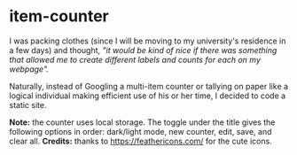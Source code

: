# item-counter
I was packing clothes (since I will be moving to my university's residence in a few days) and thought, 
<i>"it would be kind of nice if there was something that allowed me to create different labels and counts for each on my webpage".</i>

Naturally, instead of Googling a multi-item counter or tallying on paper like a logical individual making efficient use of his or her time, I decided to code a static site.

<b>Note:</b> the counter uses local storage. The toggle under the title gives the following options in order: dark/light mode, new counter, edit, save, and clear all. 
<b>Credits:</b> thanks to https://feathericons.com/ for the cute icons.

